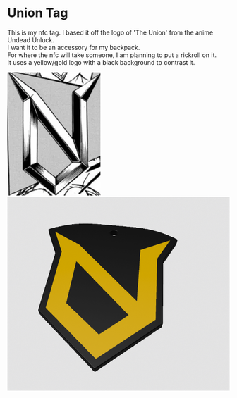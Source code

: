 # Union Tag

This is my nfc tag. I based it off the logo of 'The Union' from the anime Undead Unluck.\
I want it to be an accessory for my backpack.\
For where the nfc will take someone, I am planning to put a rickroll on it.\
It uses a yellow/gold logo with a black background to contrast it.


![alt text](union_logo.png)
![alt text](image.png)




